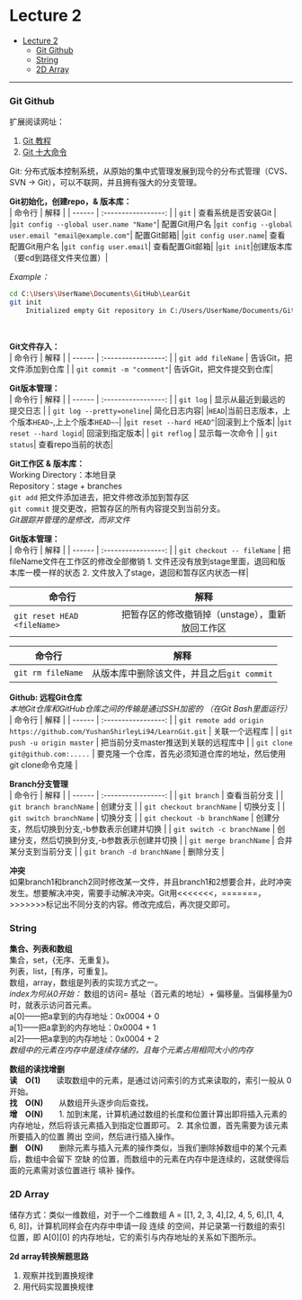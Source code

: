 # Lecture 2

- [Lecture 2](#lecture-2)
    - [Git Github](#git-github)
    - [String](#string)
    - [2D Array](#2d-array)
---

### Git Github
扩展阅读网址：  
1. [Git 教程](https://www.liaoxuefeng.com/wiki/896043488029600/896067074338496)
2. [Git 十大命令](https://blog.csdn.net/qq_28168421/article/details/105591602)
&emsp;

Git: 分布式版本控制系统，从原始的集中式管理发展到现今的分布式管理（CVS、SVN -> Git），可以不联网，并且拥有强大的分支管理。
&emsp;

**Git初始化，创建repo，& 版本库：**  
| 命令行 |        解释         |
| ------ | :-----------------: |
| `git`  | 查看系统是否安装Git |
|`git config --global user.name "Name"`| 配置Git用户名
|`git config --global user.email "email@example.com"`| 配置Git邮箱|
|`git config user.name`| 查看配置Git用户名
|`git config user.email`| 查看配置Git邮箱|
|`git init`|创建版本库（要cd到路径文件夹位置）|

*Example：*
```bash
cd C:\Users\UserName\Documents\GitHub\LearGit
git init
    Initialized empty Git repository in C:/Users/UserName/Documents/GitHub/LearnGit/.git/
```
&emsp;

**Git文件存入：**  
| 命令行 |        解释         |
| ------ | :-----------------: |
| `git add fileName`  | 告诉Git，把文件添加到仓库 |
| `git commit -m "comment"`| 告诉Git，把文件提交到仓库|

**Git版本管理：**  
| 命令行 |        解释         |
| ------ | :-----------------: |
| `git log`  | 显示从最近到最远的提交日志 |
| `git log --pretty=oneline`| 简化日志内容|
|`HEAD`|当前日志版本，上个版本`HEAD~`,上上个版本`HEAD~~`|
|`git reset --hard HEAD^`|回滚到上个版本|
|`git reset --hard logid`| 回滚到指定版本|
| `git reflog`  | 显示每一次命令 |
| `git status`| 查看repo当前的状态|

**Git工作区 & 版本库：**  
Working Directory：本地目录  
Repository：stage + branches  
`git add` 把文件添加进去，把文件修改添加到暂存区  
`git commit` 提交更改，把暂存区的所有内容提交到当前分支。  
*Git跟踪并管理的是修改，而非文件*
&emsp;  

**Git版本管理：**  
| 命令行 |        解释         |
| ------ | :-----------------: |
| `git checkout -- fileName`  | 把fileName文件在工作区的修改全部撤销 1. 文件还没有放到stage里面，退回和版本库一模一样的状态 2. 文件放入了stage，退回和暂存区内状态一样|

| 命令行 |        解释         |
| ------ | :-----------------: |
| `git reset HEAD <fileName>`  | 把暂存区的修改撤销掉（unstage），重新放回工作区 |

| 命令行 |        解释         |
| ------ | :-----------------: |
| `git rm fileName`  | 从版本库中删除该文件，并且之后`git commit` |

**Github: 远程Git仓库**  
*本地Git仓库和GitHub仓库之间的传输是通过SSH加密的 （在Git Bash里面运行）*
| 命令行 |        解释         |
| ------ | :-----------------: |
| `git remote add origin https://github.com/YushanShirleyLi94/LearnGit.git`  | 关联一个远程库 |
| `git push -u origin master`  | 把当前分支master推送到关联的远程库中 |
| `git clone git@github.com:.....`  | 要克隆一个仓库，首先必须知道仓库的地址，然后使用git clone命令克隆 | 

**Branch分支管理**  
| 命令行 |        解释         |
| ------ | :-----------------: |
| `git branch`  | 查看当前分支 |
| `git branch branchName`  | 创建分支 |
| `git checkout branchName`  | 切换分支 |
| `git switch branchName`  | 切换分支 |
| `git checkout -b branchName`  | 创建分支，然后切换到分支,-b参数表示创建并切换 |
| `git switch -c branchName`  | 创建分支，然后切换到分支,-b参数表示创建并切换 |
| `git merge branchName`  | 合并某分支到当前分支 |
| `git branch -d branchName`  | 删除分支 |

**冲突**  
如果branch1和branch2同时修改某一文件，并且branch1和2想要合并，此时冲突发生。想要解决冲突，需要手动解决冲突。Git用<<<<<<<，=======，>>>>>>>标记出不同分支的内容。修改完成后，再次提交即可。
&emsp;

### String

**集合、列表和数组**   
集合，set，{无序、无重复}。  
列表，list，[有序，可重复]。  
数组，array，数组是列表的实现方式之一。  
*index为何从0开始：* 数组的访问= 基址（首元素的地址）+ 偏移量。当偏移量为0时，就表示访问首元素。  
a[0]——把a拿到的内存地址：0x0004 + 0  
a[1]——把a拿到的内存地址：0x0004 + 1  
a[2]——把a拿到的内存地址：0x0004 + 2  
*数组中的元素在内存中是连续存储的，且每个元素占用相同大小的内存*

**数组的读找增删**  
**读&emsp;O(1)**&emsp;&emsp;读取数组中的元素，是通过访问索引的方式来读取的，索引一般从 0 开始。  
**找&emsp;O(N)**&emsp;&emsp;从数组开头逐步向后查找。  
**增&emsp;O(N)**&emsp;&emsp;1. 加到末尾，计算机通过数组的长度和位置计算出即将插入元素的内存地址，然后将该元素插入到指定位置即可。  2. 其余位置，首先需要为该元素所要插入的位置 腾出 空间，然后进行插入操作。  
**删&emsp;O(N)**&emsp;&emsp;删除元素与插入元素的操作类似，当我们删除掉数组中的某个元素后，数组中会留下 空缺 的位置，而数组中的元素在内存中是连续的，这就使得后面的元素需对该位置进行 填补 操作。  

### 2D Array

储存方式：类似一维数组，对于一个二维数组 A = [[1, 2, 3, 4],[2, 4, 5, 6],[1, 4, 6, 8]]，计算机同样会在内存中申请一段 连续 的空间，并记录第一行数组的索引位置，即 A[0][0] 的内存地址，它的索引与内存地址的关系如下图所示。

**2d array转换解题思路**  
1. 观察并找到置换规律
2. 用代码实现置换规律